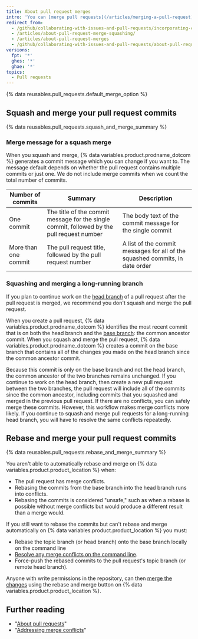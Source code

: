```yaml
---
title: About pull request merges
intro: 'You can [merge pull requests](/articles/merging-a-pull-request) by retaining all the commits in a feature branch, squashing all commits into a single commit, or by rebasing individual commits from the `head` branch onto the `base` branch.'
redirect_from:
  - /github/collaborating-with-issues-and-pull-requests/incorporating-changes-from-a-pull-request/about-pull-request-merges
  - /articles/about-pull-request-merge-squashing/
  - /articles/about-pull-request-merges
  - /github/collaborating-with-issues-and-pull-requests/about-pull-request-merges
versions:
  fpt: '*'
  ghes: '*'
  ghae: '*'
topics:
  - Pull requests
---
```

{% data reusables.pull_requests.default_merge_option %}

## Squash and merge your pull request commits

{% data reusables.pull_requests.squash_and_merge_summary %}

### Merge message for a squash merge

When you squash and merge, {% data variables.product.prodname_dotcom %} generates a commit message which you can change if you want to. The message default depends on whether the pull request contains multiple commits or just one. We do not include merge commits when we count the total number of commits.

Number of commits | Summary | Description |
----------------- | ------- | ----------- |
One commit | The title of the commit message for the single commit, followed by the pull request number | The body text of the commit message for the single commit
More than one commit | The pull request title, followed by the pull request number | A list of the commit messages for all of the squashed commits, in date order

### Squashing and merging a long-running branch

If you plan to continue work on the [head branch](/github/getting-started-with-github/github-glossary#head-branch) of a pull request after the pull request is merged, we recommend you don't squash and merge the pull request.

When you create a pull request, {% data variables.product.prodname_dotcom %} identifies the most recent commit that is on both the head branch and the [base branch](/github/getting-started-with-github/github-glossary#base-branch): the common ancestor commit. When you squash and merge the pull request, {% data variables.product.prodname_dotcom %} creates a commit on the base branch that contains all of the changes you made on the head branch since the common ancestor commit. 

Because this commit is only on the base branch and not the head branch, the common ancestor of the two branches remains unchanged. If you continue to work on the head branch, then create a new pull request between the two branches, the pull request will include all of the commits since the common ancestor, including commits that you squashed and merged in the previous pull request. If there are no conflicts, you can safely merge these commits. However, this workflow makes merge conflicts more likely. If you continue to squash and merge pull requests for a long-running head branch, you will have to resolve the same conflicts repeatedly.

## Rebase and merge your pull request commits

{% data reusables.pull_requests.rebase_and_merge_summary %}

You aren't able to automatically rebase and merge on {% data variables.product.product_location %} when:
- The pull request has merge conflicts.
- Rebasing the commits from the base branch into the head branch runs into conflicts.
- Rebasing the commits is considered "unsafe," such as when a rebase is possible without merge conflicts but would produce a different result than a merge would.

If you still want to rebase the commits but can't rebase and merge automatically on {% data variables.product.product_location %} you must:
- Rebase the topic branch (or head branch) onto the base branch locally on the command line
- [Resolve any merge conflicts on the command line](/articles/resolving-a-merge-conflict-using-the-command-line/).
- Force-push the rebased commits to the pull request's topic branch (or remote head branch).

Anyone with write permissions in the repository, can then [merge the changes](/articles/merging-a-pull-request/) using the rebase and merge button on {% data variables.product.product_location %}.

## Further reading

- "[About pull requests](/articles/about-pull-requests/)"
- "[Addressing merge conflicts](/articles/addressing-merge-conflicts)"
